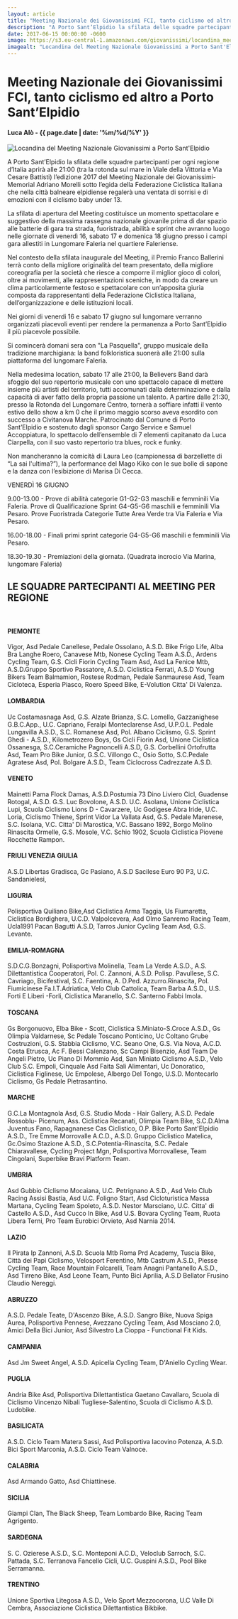 ```yaml
---
layout: article
title: "Meeting Nazionale dei Giovanissimi FCI, tanto ciclismo ed altro a Porto Sant’Elpidio"
description: "A Porto Sant’Elpidio la sfilata delle squadre partecipanti per ogni regione d’Italia aprirà alle 21:00 (tra la rotonda sul mare in Viale della Vittoria e Via Cesare Battisti) l’edizione 2017 del Meeting Nazionale dei Giovanissimi-Memorial Adriano Morelli sotto l’egida della Federazione Ciclistica Italiana che nella città balneare elpidiense regalerà una ventata di sorrisi e di emozioni con il ciclismo baby under 13."
date: 2017-06-15 00:00:00 -0600
image: https://s3.eu-central-1.amazonaws.com/giovanissimi/locandina_meeting.jpg
imagealt: "Locandina del Meeting Nazionale Giovanissimi a Porto Sant'Elpidio"
---
```


# Meeting Nazionale dei Giovanissimi FCI, tanto ciclismo ed altro a Porto Sant’Elpidio

#### Luca Alò - {{ page.date | date: '%m/%d/%Y' }}

![Locandina del Meeting Nazionale Giovanissimi a Porto Sant'Elpidio](https://s3.eu-central-1.amazonaws.com/giovanissimi/locandina_meeting.jpg)

A Porto Sant’Elpidio la sfilata delle squadre partecipanti per ogni regione d’Italia aprirà alle 21:00 (tra la rotonda sul mare in Viale della Vittoria e Via Cesare Battisti) l’edizione 2017 del Meeting Nazionale dei Giovanissimi-Memorial Adriano Morelli sotto l’egida della Federazione Ciclistica Italiana che nella città balneare elpidiense regalerà una ventata di sorrisi e di emozioni con il ciclismo baby under 13.

La sfilata di apertura del Meeting costituisce un momento spettacolare e suggestivo della massima rassegna nazionale giovanile prima di dar spazio alle batterie di gara tra strada, fuoristrada, abilità e sprint che avranno luogo nelle giornate di venerdì 16, sabato 17 e domenica 18 giugno presso i campi gara allestiti in Lungomare Faleria nel quartiere Faleriense.
 
Nel contesto della sfilata inaugurale del Meeting, il Premio Franco Ballerini terrà conto della migliore originalità del team presentato, della migliore coreografia per la società che riesce a comporre il miglior gioco di colori, oltre ai movimenti, alle rappresentazioni sceniche, in modo da creare un clima particolarmente festoso e spettacolare con un’apposita giuria composta da rappresentanti della Federazione Ciclistica Italiana, dell’organizzazione e delle istituzioni locali.
 
Nei giorni di venerdi 16 e sabato 17 giugno sul lungomare verranno organizzati piacevoli eventi per rendere la permanenza a Porto Sant’Elpidio il più piacevole possibile.
 
Si comincerà domani sera con "La Pasquella", gruppo musicale della tradizione marchigiana: la band folkloristica suonerà alle 21:00 sulla piattaforma del lungomare Faleria.
 
Nella medesima location, sabato 17 alle 21:00, la Believers Band darà sfoggio del suo repertorio musicale con uno spettacolo capace di mettere insieme più artisti del territorio, tutti accomunati dalla determinazione e dalla capacità di aver fatto della propria passione un talento. A partire dalle 21:30, presso la Rotonda del Lungomare Centro, tornerà a soffiare infatti il vento estivo dello show a km 0 che il primo maggio scorso aveva esordito con successo a Civitanova Marche. Patrocinato dal Comune di Porto Sant’Elpidio e sostenuto dagli sponsor Cargo Service e Samuel Accoppiatura, lo spettacolo dell’ensemble di 7 elementi capitanato da Luca Ciarpella, con il suo vasto repertorio tra blues, rock e funky.
 
Non mancheranno la comicità di Laura Leo (campionessa di barzellette di “La sai l'ultima?”), la performance del Mago Kiko con le sue bolle di sapone e la danza con l’esibizione di Marisa Di Cecca.

VENERDÌ 16 GIUGNO

9.00-13.00 - Prove di abilità categorie G1-G2-G3 maschili e femminili Via Faleria. Prove di Qualificazione Sprint G4-G5-G6 maschili e femminili Via Pesaro. Prove Fuoristrada Categorie Tutte Area Verde tra Via Faleria e Via Pesaro.

16.00-18.00 - Finali primi sprint categorie G4-G5-G6 maschili e femminili Via Pesaro.

18.30-19.30 - Premiazioni della giornata. (Quadrata incrocio Via Marina, lungomare Faleria)
 

## LE SQUADRE PARTECIPANTI AL MEETING PER REGIONE

<br/>

#### PIEMONTE

Vigor, Asd Pedale Canellese, Pedale Ossolano, A.S.D. Bike Frigo Life, Alba Bra Langhe Roero, Canavese Mtb, Nonese Cycling Team A.S.D., Ardens Cycling Team, G.S. Cicli Fiorin Cycling Team Asd, Asd La Fenice Mtb, A.S.D.Gruppo Sportivo Passatore, A.S.D. Ciclistica Ferrati, A.S.D Young Bikers Team Balmamion, Rostese Rodman, Pedale Sanmaurese Asd, Team Cicloteca, Esperia Piasco, Roero Speed Bike, E-Volution Citta' Di Valenza.
 
#### LOMBARDIA

Uc Costamasnaga Asd, G.S. Alzate Brianza, S.C. Lomello, Gazzanighese G.B.C.App., U.C. Capriano, Feralpi Monteclarense Asd, U.P.O.L. Pedale Lungavilla A.S.D., S.C. Romanese Asd, Pol. Albano Ciclismo, G.S. Sprint Ghedi - A.S.D., Kilometrozero Boys, Gs Cicli Fiorin Asd, Unione Ciclistica Ossanesga, S.C.Ceramiche Pagnoncelli A.S.D, G.S. Corbellini Ortofrutta  Asd, Team Pro Bike Junior, G.S.C. Villongo C., Osio Sotto, S.C.Pedale Agratese Asd, Pol. Bolgare A.S.D., Team Ciclocross Cadrezzate A.S.D.
 
#### VENETO

Mainetti Pama Flock Damas, A.S.D.Postumia 73 Dino Liviero Cicl, Guadense Rotogal, A.S.D. G.S. Luc Bovolone, A.S.D. U.C. Asolana, Unione Ciclistica Lupi, Scuola Ciclismo Lions D - Cavarzere, Uc Godigese Abra Iride, U.C. Loria, Ciclismo Thiene, Sprint Vidor La Vallata Asd, G.S. Pedale Marenese, S.C. Isolana, V.C. Citta' Di Marostica, V.C. Bassano 1892, Borgo Molino Rinascita Ormelle, G.S. Mosole, V.C. Schio 1902, Scuola Ciclistica Piovene Rocchette Rampon.
 
#### FRIULI VENEZIA GIULIA

A.S.D Libertas Gradisca, Gc Pasiano, A.S.D Sacilese Euro 90 P3, U.C. Sandanielesi,    
 
#### LIGURIA     

Polisportiva Quiliano Bike,Asd Ciclistica Arma Taggia, Us Fiumaretta, Ciclistica Bordighera,   U.C.D. Valpolcevera, Asd Olmo Sanremo Racing Team, Ucla1991 Pacan Bagutti A.S.D, Tarros Junior Cycling Team Asd, G.S. Levante.
 
#### EMILIA-ROMAGNA

S.D.C.G.Bonzagni, Polisportiva Molinella, Team La Verde A.S.D., A.S. Dilettantistica Cooperatori, Pol. C. Zannoni, A.S.D. Polisp. Pavullese, S.C. Cavriago,  Bicifestival, S.C. Faentina, A. D.Ped. Azzurro.Rinascita, Pol. Fiumicinese Fa.I.T.Adriatica, Velo Club Cattolica, Team Barba A.S.D., U.S. Forti E Liberi -Forli, Ciclistica Maranello, S.C. Santerno Fabbi Imola.
           
#### TOSCANA

Gs Borgonuovo, Elba Bike - Scott, Ciclistica S.Miniato-S.Croce A.S.D.,  Gs Olimpia Valdarnese, Sc Pedale Toscano Ponticino, Uc Coltano Grube Costruzioni, G.S. Stabbia Ciclismo, V.C. Seano One, G.S. Via Nova, A.C.D. Costa Etrusca, Ac F. Bessi Calenzano, Sc Campi Bisenzio, Asd Team De Angeli Pietro, Uc Piano Di Mommio Asd, San Miniato Ciclismo A.S.D., Velo Club S.C. Empoli, Cinquale Asd Faita Sali Alimentari, Uc Donoratico, Ciclistica Figlinese, Uc Empolese, Albergo Del Tongo, U.S.D. Montecarlo Ciclismo, Gs Pedale Pietrasantino.
 
#### MARCHE

G.C.La Montagnola Asd, G.S. Studio Moda - Hair Gallery, A.S.D. Pedale Rossoblu- Picenum, Ass. Ciclistica Recanati, Olimpia Team Bike, S.C.D.Alma Juventus Fano, Rapagnanese Cas Ciclistico, O.P. Bike Porto Sant'Elpidio A.S.D., Tre Emme Morrovalle  A.C.D., A.S.D. Gruppo Ciclistico Matelica, Gc.Osimo Stazione A.S.D., S.C.Potentia-Rinascita, S.C. Pedale Chiaravallese, Cycling Project Mgn, Polisportiva Morrovallese, Team Cingolani, Superbike Bravi Platform Team.
 
#### UMBRIA

Asd Gubbio Ciclismo Mocaiana, U.C. Petrignano A.S.D., Asd Velo Club Racing Assisi Bastia, Asd U.C. Foligno Start, Asd Cicloturistica Massa Martana, Cycling Team Spoleto, A.S.D. Nestor Marsciano, U.C. Citta' di Castello A.S.D., Asd Cucco In Bike, Asd U.S. Bovara Cycling Team, Ruota Libera Terni, Pro Team Eurobici Orvieto, Asd Narnia 2014.
 
#### LAZIO

Il Pirata Ip Zannoni, A.S.D. Scuola Mtb Roma Prd Academy, Tuscia Bike, Città dei Papi Ciclismo, Velosport Ferentino, Mtb Castrum A.S.D., Piesse Cycling Team, Race Mountain Folcarelli, Team Anagni Pantanello A.S.D., Asd Tirreno Bike, Asd Leone Team, Punto Bici Aprilia, A.S.D Bellator Frusino Claudio Nereggi.
 
#### ABRUZZO

A.S.D. Pedale Teate, D'Ascenzo Bike, A.S.D. Sangro Bike, Nuova Spiga Aurea, Polisportiva Pennese, Avezzano Cycling Team, Asd Mosciano 2.0, Amici Della Bici Junior, Asd Silvestro La Cioppa - Functional Fit Kids.
 
#### CAMPANIA

Asd Jm Sweet Angel, A.S.D. Apicella Cycling Team, D'Aniello Cycling Wear.
 
#### PUGLIA

Andria Bike Asd, Polisportiva Dilettantistica Gaetano Cavallaro, Scuola di Ciclismo Vincenzo Nibali Tugliese-Salentino, Scuola di Ciclismo A.S.D. Ludobike.
 
#### BASILICATA

A.S.D. Ciclo Team Matera Sassi, Asd Polisportiva Iacovino Potenza, A.S.D. Bici Sport Marconia, A.S.D. Ciclo Team Valnoce.
 
#### CALABRIA

Asd Armando Gatto, Asd Chiattinese.
 
#### SICILIA

Giampi Clan, The Black Sheep, Team Lombardo Bike, Racing Team Agrigento.
 
#### SARDEGNA

S. C. Ozierese A.S.D., S.C. Monteponi A.C.D., Veloclub  Sarroch, S.C. Pattada, S.C. Terranova Fancello Cicli, U.C. Guspini A.S.D., Pool Bike Serramanna.
 
#### TRENTINO

Unione Sportiva Litegosa A.S.D., Velo Sport Mezzocorona, U.C Valle Di Cembra, Associazione Ciclistica Dilettantistica Bikbike.